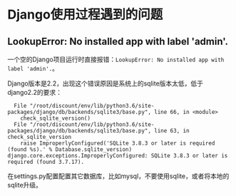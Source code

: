 <!-- toc -->
# Django使用过程遇到的问题

## LookupError: No installed app with label 'admin'.

一个空的Django项目运行时直接报错：`LookupError: No installed app with label 'admin'.`。

Django版本是2.2，出现这个错误原因是系统上的sqlite版本太低，低于django2.2的要求：

```
  File "/root/discount/env/lib/python3.6/site-packages/django/db/backends/sqlite3/base.py", line 66, in <module>
    check_sqlite_version()
  File "/root/discount/env/lib/python3.6/site-packages/django/db/backends/sqlite3/base.py", line 63, in check_sqlite_version
    raise ImproperlyConfigured('SQLite 3.8.3 or later is required (found %s).' % Database.sqlite_version)
django.core.exceptions.ImproperlyConfigured: SQLite 3.8.3 or later is required (found 3.7.17).
```

在settings.py配置配置其它数据库，比如mysql，不要使用sqlite，或者将本地的sqlite升级。
